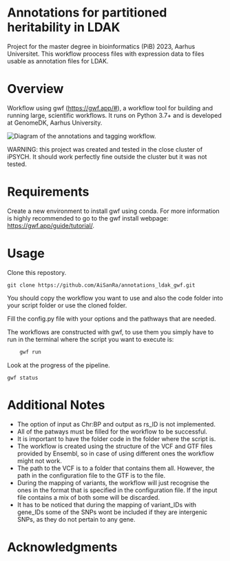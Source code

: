 # Annotations for partitioned heritability in LDAK
Project for the master degree in bioinformatics (PiB) 2023, Aarhus Universitet.
This workflow proocess files with expression data to files usable as annotation files for LDAK.

# Overview
Workflow using gwf (https://gwf.app/#), a workflow tool for building and running large, scientific workflows. It runs on Python 3.7+ and is developed at GenomeDK, Aarhus University.

![Diagram of the annotations and tagging workflow.](C:\Users\ainoa\Documents\Bioinformatica\3_semestre\Proyecto\diagram.jpg)


WARNING: this project was created and tested in the close cluster of iPSYCH. It should work perfectly fine outside the cluster but it was not tested.

# Requirements
Create a new environment to install gwf using conda.
For more information is highly recommended to go to the gwf install webpage: https://gwf.app/guide/tutorial/.

# Usage

Clone this repostory.

    git clone https://github.com/AiSanRa/annotations_ldak_gwf.git

You should copy the workflow you want to use and also the code folder into your script folder or use the cloned folder.

Fill the config.py file with your options and the pathways that are needed.

The workflows are constructed with gwf, to use them you simply have to run in the terminal where the script you want to execute is:

```bash
    gwf run 
```

Look at the progress of the pipeline.

    gwf status

# Additional Notes

- The option of input as Chr:BP and output as rs_ID is not implemented.
- All of the patways must be filled for the workflow to be successful.
- It is important to have the folder code in the folder where the script is.
- The workflow is created using the structure of the VCF and GTF files provided by Ensembl, so in case of using different ones the workflow might not work.
- The path to the VCF is to a folder that contains them all. However, the path in the configuration file to the GTF is to the file.
- During the mapping of variants, the workflow will just recognise the ones in the format that is specified in the configuration file. If the input file contains a mix of both some will be discarded.
- It has to be noticed that during the mapping of variant_IDs with gene_IDs some of the SNPs wont be included if they are intergenic SNPs, as they do not pertain to any gene.

# Acknowledgments